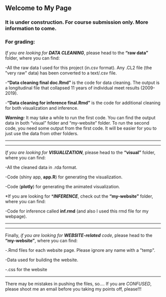 ## Welcome to My Page

### It is under construction. For course submission only. More information to come.

### For grading:


*If you are looking for **DATA CLEANING***, please head to the **“raw data”** folder, where you can find:

  -All the raw data I used for this project (in.csv format). Any .CL2 file (the "very raw" data) has been converted to a text/.csv file. 

  -**“Data cleaning final doc.Rmd”** is the code for data cleaning. The output is a longitudinal file that collapsed 11 years of individual meet results (2009-2019).

  -**“Data cleaning for inference final.Rmd”** is the code for additional cleaning for both visualization and inference. 

***Warning:*** It may take a while to run the first code. You can find the output data in both “visual” folder and “my-website” folder. To run the second code, you need some output from the first code. It will be easier for you to just use the data from other folders. 

***
***

*If you are looking for **VISUALIZATION***, please head to the **“visual”** folder, where you can find:

  -All the cleaned data in .rda format.

  -Code (shiny app, **app.R**) for generating the visualization.

  -Code (**plotly**) for generating the animated visualization.

*If you are looking for ****INFERENCE***, check out the **“my-website”** folder, where you can find:
 
  -Code for inference called **inf.rmd** (and also I used this rmd file for my webpage).

***
***

Finally, *if you are looking for **WEBSITE-related** code*, please head to the **“my-website”**, where you can find:

  -.Rmd files for each website page. Please ignore any name with a "temp".

  -Data used for building the website.

  -.css for the website 

***
There may be mistakes in pushing the files, so....
If you are *CONFUSED*, please shoot me an email before you taking my points off, please!!! 




